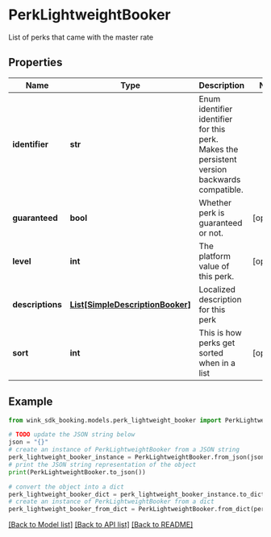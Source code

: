 # PerkLightweightBooker

List of perks that came with the master rate

## Properties

Name | Type | Description | Notes
------------ | ------------- | ------------- | -------------
**identifier** | **str** | Enum identifier identifier for this perk. Makes the persistent version backwards compatible. | 
**guaranteed** | **bool** | Whether perk is guaranteed or not. | [optional] 
**level** | **int** | The platform value of this perk. | [optional] 
**descriptions** | [**List[SimpleDescriptionBooker]**](SimpleDescriptionBooker.md) | Localized description for this perk | 
**sort** | **int** | This is how perks get sorted when in a list | [optional] 

## Example

```python
from wink_sdk_booking.models.perk_lightweight_booker import PerkLightweightBooker

# TODO update the JSON string below
json = "{}"
# create an instance of PerkLightweightBooker from a JSON string
perk_lightweight_booker_instance = PerkLightweightBooker.from_json(json)
# print the JSON string representation of the object
print(PerkLightweightBooker.to_json())

# convert the object into a dict
perk_lightweight_booker_dict = perk_lightweight_booker_instance.to_dict()
# create an instance of PerkLightweightBooker from a dict
perk_lightweight_booker_from_dict = PerkLightweightBooker.from_dict(perk_lightweight_booker_dict)
```
[[Back to Model list]](../README.md#documentation-for-models) [[Back to API list]](../README.md#documentation-for-api-endpoints) [[Back to README]](../README.md)


